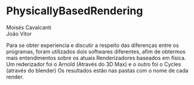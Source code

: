 # PhysicallyBasedRendering
<p> Moisés Cavalcanti <br/> João Vitor</p>

Para se obter experiencia e discutir a respeito das diferenças entre os programas, foram utilizados dois softwares diferentes, afim de obtermos mais entendimentos sobre os atuais Renderizadores baseados em física.
Um rederizador foi o Arnold (Através do 3D Max) e o outro foi o Cycles (através do blender)
Os resultados estão nas pastas com o nome de cada render.
